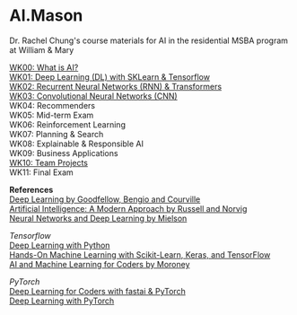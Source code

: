 # AI.Mason
Dr. Rachel Chung's course materials for AI in the residential MSBA program at William &amp; Mary

[WK00: What is AI?](https://github.com/tingtingchung/AI.Mason/blob/main/WK00:%20What%20is%20AI.md)  
[WK01: Deep Learning (DL) with SKLearn & Tensorflow](https://github.com/tingtingchung/AI.Mason/blob/main/WK01:%20Deep%20Learning%20(DL)%20with%20Tensorflow.md)  
[WK02: Recurrent Neural Networks (RNN) & Transformers](https://github.com/tingtingchung/AI.Mason/blob/main/WK02:%20Recurrent%20Neural%20Networks%20(RNN).md)    
[WK03: Convolutional Neural Networks (CNN)](https://github.com/tingtingchung/AI.Mason/blob/main/WK03:%20Convolutional%20Neural%20Networks%20(CNN).md)  
WK04: Recommenders  
WK05: Mid-term Exam  
WK06: Reinforcement Learning  
WK07: Planning & Search  
WK08: Explainable & Responsible AI  
WK09: Business Applications  
[WK10: Team Projects](https://github.com/tingtingchung/AI.Mason/blob/main/WK10:%20Team%20Projects.md)    
WK11: Final Exam  

**References**  
[Deep Learning by Goodfellow, Bengio and Courville](https://www.deeplearningbook.org/)  
[Artificial Intelligence: A Modern Approach by Russell and Norvig](https://aima.cs.berkeley.edu/)  
[Neural Networks and Deep Learning by Mielson](http://neuralnetworksanddeeplearning.com/)  

*Tensorflow*  
[Deep Learning with Python](https://www.manning.com/books/deep-learning-with-python)  
[Hands-On Machine Learning with Scikit-Learn, Keras, and TensorFlow](https://www.oreilly.com/library/view/hands-on-machine-learning/9781492032632/)  
[AI and Machine Learning for Coders by Moroney](https://www.oreilly.com/library/view/ai-and-machine/9781492078180/)  

*PyTorch*  
[Deep Learning for Coders with fastai & PyTorch](https://course.fast.ai/Resources/book.html)  
[Deep Learning with PyTorch](https://www.manning.com/books/deep-learning-with-pytorch)  
